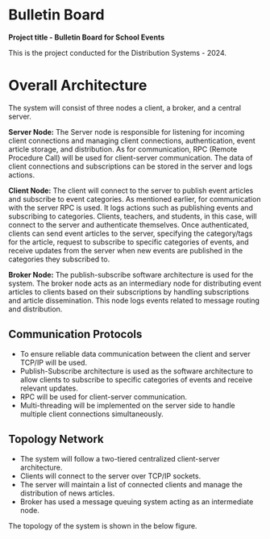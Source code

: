 # Bulletin Board

**Project title - Bulletin Board for School Events**

This is the project conducted for the Distribution Systems - 2024.

# Overall Architecture

The system will consist of three nodes a client, a broker, and a central server. 

**Server Node:** The Server node is responsible for listening for incoming client connections and managing client connections, authentication, event article storage, and distribution. As for communication, RPC (Remote Procedure Call) will be used for client-server communication. The data of client connections and subscriptions can be stored in the server and logs actions. 

**Client Node:** The client will connect to the server to publish event articles and subscribe to event categories. As mentioned earlier, for communication with the server RPC is used. It logs actions such as publishing events and subscribing to categories. Clients, teachers, and students, in this case, will connect to the server and authenticate themselves. Once authenticated, clients can send event articles to the server, specifying the category/tags for the article, request to subscribe to specific categories of events, and receive updates from the server when new events are published in the categories they subscribed to. 

**Broker Node:** The publish-subscribe software architecture is used for the system. The broker node acts as an intermediary node for distributing event articles to clients based on their subscriptions by handling subscriptions and article dissemination. This node logs events related to message routing and distribution.

## Communication Protocols

* To ensure reliable data communication between the client and server TCP/IP will be used.
* Publish-Subscribe architecture is used as the software architecture to allow clients to subscribe to specific categories of events and receive relevant updates. 
* RPC will be used for client-server communication.
* Multi-threading will be implemented on the server side to handle multiple client connections simultaneously.

## Topology Network

* The system will follow a two-tiered centralized client-server architecture.
* Clients will connect to the server over TCP/IP sockets.
* The server will maintain a list of connected clients and manage the distribution of news articles.
* Broker has used a message queuing system acting as an intermediate node.

The topology of the system is shown in the below figure. 
